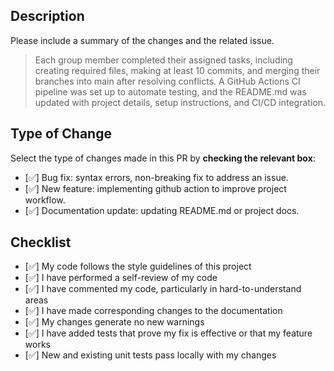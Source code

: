 ##  Description
Please include a summary of the changes and the related issue.

>Each group member completed their assigned tasks, including creating required files, making at least 10 commits, and merging their
 branches into main after resolving conflicts. 
>A GitHub Actions CI pipeline was set up to automate testing, and the README.md was updated with project details, setup instructions, and
 CI/CD integration. 

##  Type of Change
Select the type of changes made in this PR by **checking the relevant box**:

- [✅] Bug fix: syntax errors, non-breaking fix to address
an issue.
- [✅] New feature: implementing github action to improve
project workflow. 
- [✅] Documentation update: updating README.md or project
docs.


## Checklist 
- [✅] My code follows the style guidelines of this
project 
- [✅] I have performed a self-review of my code 
- [✅] I have commented my code, particularly in
hard-to-understand areas 
- [✅] I have made corresponding changes to the
documentation 
- [✅] My changes generate no new warnings 
- [✅] I have added tests that prove my fix is effective or
that my feature works 
- [✅] New and existing unit tests pass locally with my
changes